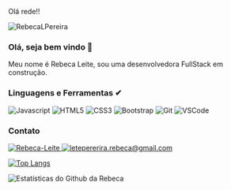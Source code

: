Olá rede!!
<p align = "left"> <img src = "https://komarev.com/ghpvc/?username=RebecaLPereira&label=Profile%20views&color=0e75b6&style=flat" alt = "RebecaLPereira" /> </p>

### Olá, seja bem vindo 👋
Meu nome é Rebeca Leite, sou uma desenvolvedora FullStack em construção.

### Linguagens e Ferramentas ✔
<p> 
  
  <img src="https://img.shields.io/badge/JavaScript-323330?style=for-the-badge&logo=javascript&logoColor=F7DF1E" alt="Javascript" /> 
  <img src="https://img.shields.io/badge/HTML5-E34F26?style=for-the-badge&logo=html5&logoColor=white" alt="HTML5" />
  <img src="https://img.shields.io/badge/CSS3-1572B6?style=for-the-badge&logo=css3&logoColor=white" alt="CSS3" /> 
  <img src="https://img.shields.io/badge/Bootstrap-563D7C?style=for-the-badge&logo=bootstrap&logoColor=white" alt="Bootstrap" />
  <img src="https://img.shields.io/badge/Git-F05032?style=for-the-badge&logo=git&logoColor=white" alt="Git" />
  <img src="https://img.shields.io/badge/Visual_Studio_Code-0078D4?style=for-the-badge&logo=visual%20studio%20code&logoColor=white" alt="VSCode" />
  <!--<img src="http://img.shields.io/badge/Java-ED8B00?style=for-the-badge&logo=java&logoColor=white" alt="Java" /> 
  <img src="https://img.shields.io/badge/Spring-6DB33F?style=for-the-badge&logo=spring&logoColor=white" alt="Spring" />
  <img src="https://img.shields.io/badge/Heroku-430098?style=for-the-badge&logo=heroku&logoColor=white" alt="Heroku" />
  <img src="https://img.shields.io/badge/Postman-FF6C37?style=for-the-badge&logo=Postman&logoColor=white" alt="Postman" />
  <img src="https://img.shields.io/badge/Eclipse-2C2255?style=for-the-badge&logo=eclipse&logoColor=white" alt="Eclipse" />
  <img src="https://img.shields.io/badge/MySQL-00000F?style=for-the-badge&logo=mysql&logoColor=white" alt="MYSQL" />
  <img src="https://img.shields.io/badge/TypeScript-007ACC?style=for-the-badge&logo=typescript&logoColor=white" alt="Typescript" />
  <img src="https://img.shields.io/badge/Angular-DD0031?style=for-the-badge&logo=angular&logoColor=white" alt="Angular" />-->
</p>

### Contato
<p align = "left">
  <a href="https://www.linkedin.com/in/rebecaleitepereira" target="_blank">
    <img src = "https://img.shields.io/badge/LinkedIn-0077B5?style=for-the-badge&logo=linkedin&logoColor=white" alt = "Rebeca-Leite" />
  </a> 
  <a href="mailto:leitepereira.rebeca@gmail.com" target="_blank">
    <img src="https://img.shields.io/badge/Gmail-D14836?style=for-the-badge&logo=gmail&logoColor=white" alt = "letepererira.rebeca@gmail.com">
  <a/>
</p>
	
[![Top Langs](https://github-readme-stats.vercel.app/api/top-langs/?username=RebecaLPereira&hide=php&langs_count=4&layout=compact)](https://github.com/anuraghazra/github-readme-stats)

	
![Estatísticas do Github da Rebeca](https://github-readme-stats.vercel.app/api?username=RebecaLPereira&show_icons=true&theme=radical&hide=prs,issues,contribs)
